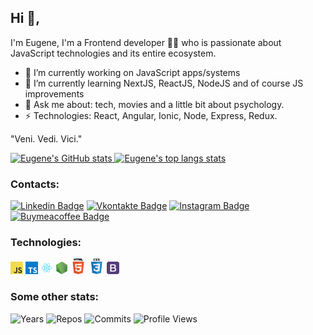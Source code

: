 ## Hi 👋,
I'm Eugene, I'm a Frontend developer 👨‍💻 who is passionate about JavaScript technologies and its entire ecosystem.

- 🔭 I’m currently working on JavaScript apps/systems
- 🌱 I’m currently learning NextJS, ReactJS, NodeJS and of course JS improvements
- 💬 Ask me about: tech, movies and a little bit about psychology.
-  ⚡ Technologies: React, Angular, Ionic, Node, Express, Redux.

"Veni. Vedi. Vici."

<p align="justify">
  <a href="https://github.com/ereburg/ereburg/">
    <img
      height="150"
      src="https://github-readme-stats.vercel.app/api?username=ereburg&count_private=true&show_icons=true&custom_title=Github%20Status&title_color=333&text_color=777"
      alt="Eugene's GitHub stats"
    />
  </a>
   <a href="https://github.com/ereburg/ereburg/">
    <img
      height="150"
      src="https://github-readme-stats.vercel.app/api/top-langs/?username=ereburg&layout=compact&title_color=333&text_color=777&langs_count=10"
      alt="Eugene's top langs stats"
    />
  </a>  
</p>

### Contacts:
[![Linkedin Badge](https://img.shields.io/badge/-ereburg-yellow?style=flat-square&logo=Linkedin&color=black&link=https://www.linkedin.com/in/ereburg/)](https://www.linkedin.com/in/ereburg/)
[![Vkontakte Badge](https://img.shields.io/badge/-ereburg-blue?style=flat-square&logo=Vk&logoColor=white&color=black&link=https://vk.com/ereburg)](https://vk.com/ereburg)
[![Instagram Badge](https://img.shields.io/badge/-ereburg-blue?style=flat-square&logo=Instagram&logoColor=white&color=black&link=https://instagram.com/ereburg)](https://instagram.com/ereburg)
[![Buymeacoffee Badge](https://img.shields.io/badge/-ereburg-blue?style=flat-square&logo=buymeacoffee&logoColor=white&color=black&link=https://buymeacoffee.com/ereburg)](https://buymeacoffee.com/ereburg)

### Technologies:
<code><img height="20" src="https://raw.githubusercontent.com/github/explore/80688e429a7d4ef2fca1e82350fe8e3517d3494d/topics/javascript/javascript.png"></code>
<code><img height="20" src="https://raw.githubusercontent.com/github/explore/80688e429a7d4ef2fca1e82350fe8e3517d3494d/topics/typescript/typescript.png"></code>
<code><img height="20" src="https://raw.githubusercontent.com/github/explore/80688e429a7d4ef2fca1e82350fe8e3517d3494d/topics/react/react.png"></code>
<code><img height="20" src="https://raw.githubusercontent.com/github/explore/80688e429a7d4ef2fca1e82350fe8e3517d3494d/topics/nodejs/nodejs.png"></code>
<code><img height="25" src="https://raw.githubusercontent.com/github/explore/80688e429a7d4ef2fca1e82350fe8e3517d3494d/topics/html/html.png"></code>
<code><img height="25" src="https://raw.githubusercontent.com/github/explore/80688e429a7d4ef2fca1e82350fe8e3517d3494d/topics/css/css.png"></code>
<code><img height="20" src="https://raw.githubusercontent.com/github/explore/80688e429a7d4ef2fca1e82350fe8e3517d3494d/topics/bootstrap/bootstrap.png"></code>

### Some other stats:
![Years](https://badges.pufler.dev/years/ereburg?style=flat-square&color=black&logo=github&a=0)
![Repos](https://badges.pufler.dev/repos/ereburg?style=flat-square&color=black&logo=github&a=0)
![Commits](https://badges.pufler.dev/commits/monthly/ereburg?style=flat-square&color=black&logo=github&a=0)
![Profile Views](https://badges.pufler.dev/visits/ereburg/ereburg?style=flat-square&color=black&logo=github)

